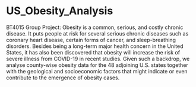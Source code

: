 # US_Obesity_Analysis
BT4015 Group Project: 
Obesity is a common, serious, and costly chronic disease. It puts people at risk for several serious chronic diseases such as coronary heart disease, certain forms of cancer, and sleep-breathing disorders. Besides being a long-term major health concern in the United States, it has also been discovered that obesity will increase the risk of severe illness from COVID-19 in recent studies. Given such a backdrop, we analyse county-wise obesity data for the 48 adjoining U.S. states together with the geological and socioeconomic factors that might indicate or even contribute to the emergence of obesity cases. 

